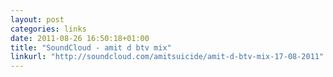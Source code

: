 ```yaml
---
layout: post
categories: links
date: 2011-08-26 16:50:18+01:00
title: "SoundCloud - amit d btv mix"
linkurl: "http://soundcloud.com/amitsuicide/amit-d-btv-mix-17-08-2011"
---
```

